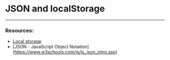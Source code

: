 # JSON and localStorage


---

### Resources:

- [Local storage](https://developer.mozilla.org/en-US/docs/Web/API/Window/localStorage)
- [JSON - JavaScript Object Notation] (https://www.w3schools.com/js/js_json_intro.asp)
